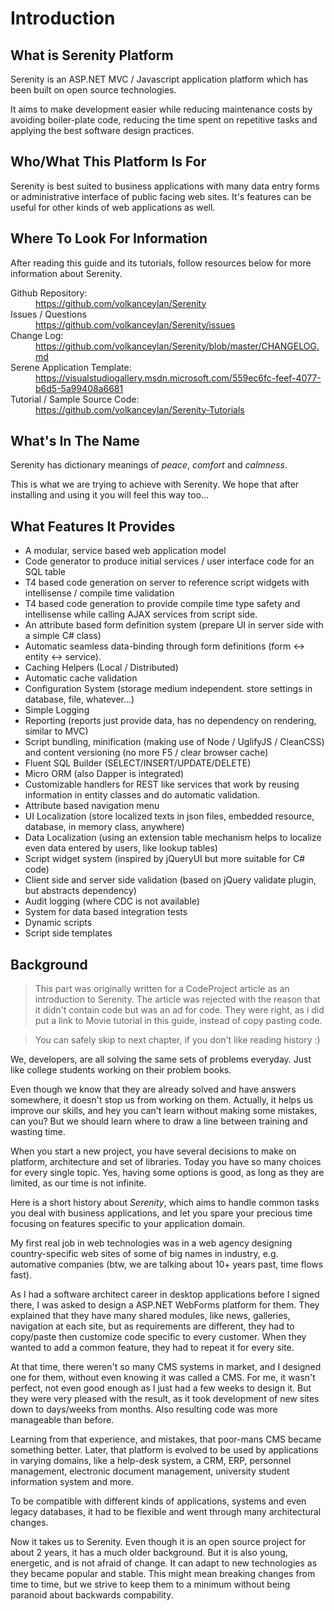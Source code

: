 # Introduction

## What is Serenity Platform

Serenity is an ASP.NET MVC / Javascript application platform which has been built on open source technologies.

It aims to make development easier while reducing maintenance costs by avoiding boiler-plate code, reducing the time spent on repetitive tasks and applying the best software design practices.


## Who/What This Platform Is For

Serenity is best suited to business applications with many data entry forms or administrative interface of public facing web sites. It's features can be useful for other kinds of web applications as well.


## Where To Look For Information

After reading this guide and its tutorials, follow resources below for more information about Serenity.

<dl>

  <dt>Github Repository:</dt>
  <dd><a href='https://github.com/volkanceylan/Serenity'>https://github.com/volkanceylan/Serenity</a></dd>

  <dt>Issues / Questions</dt>
  <dd><a href='https://github.com/volkanceylan/Serenity/issues'>https://github.com/volkanceylan/Serenity/issues</a></dd>
  
  <dt>Change Log:</dt>
  <dd><a href='https://github.com/volkanceylan/Serenity/blob/master/CHANGELOG.md'>https://github.com/volkanceylan/Serenity/blob/master/CHANGELOG.md</a></dd>

  <dt>Serene Application Template:</dt>
  <dd><a href='https://visualstudiogallery.msdn.microsoft.com/559ec6fc-feef-4077-b6d5-5a99408a6681'>https://visualstudiogallery.msdn.microsoft.com/559ec6fc-feef-4077-b6d5-5a99408a6681</a></dd>

  <dt>Tutorial / Sample Source Code:</dt>
  <dd><a href='https://github.com/volkanceylan/Serenity-Tutorials'>https://github.com/volkanceylan/Serenity-Tutorials</a></dd>


</dl>


## What's In The Name

Serenity has dictionary meanings of *peace*, *comfort* and *calmness*.

This is what we are trying to achieve with Serenity. We hope that after installing and using it you will feel this way too...

## What Features It Provides

* A modular, service based web application model
* Code generator to produce initial services / user interface code for an SQL table
* T4 based code generation on server to reference script widgets with intellisense / compile time validation
* T4 based code generation to provide compile time type safety and intellisense while calling AJAX services from script side.
* An attribute based form definition system (prepare UI in server side with a simple C# class)
* Automatic seamless data-binding through form definitions (form <-> entity <-> service).
* Caching Helpers (Local / Distributed)
* Automatic cache validation
* Configuration System (storage medium independent. store settings in database, file, whatever...)
* Simple Logging
* Reporting (reports just provide data, has no dependency on rendering, similar to MVC)
* Script bundling, minification (making use of Node / UglifyJS / CleanCSS) and content versioning (no more F5 / clear browser cache)
* Fluent SQL Builder (SELECT/INSERT/UPDATE/DELETE)
* Micro ORM (also Dapper is integrated)
* Customizable handlers for REST like services that work by reusing information in entity classes and do automatic validation.
* Attribute based navigation menu
* UI Localization (store localized texts in json files, embedded resource, database, in memory class, anywhere)
* Data Localization (using an extension table mechanism helps to localize even data entered by users,  like lookup tables)
* Script widget system (inspired by jQueryUI but more suitable for C# code)
* Client side and server side validation (based on jQuery validate plugin, but abstracts dependency)
* Audit logging (where CDC is not available)
* System for data based integration tests
* Dynamic scripts
* Script side templates

## Background

> This part was originally written for a CodeProject article as an introduction to Serenity. The article was rejected with the reason that it didn't contain code but was an ad for code. They were right, as i did put a link to Movie tutorial in this guide, instead of copy pasting code. 

> You can safely skip to next chapter, if you don't like reading history :)

We, developers, are all solving the same sets of problems everyday. Just like college students working on their problem books.

Even though we know that they are already solved and have answers somewhere, it doesn't stop us from working on them. Actually, it helps us improve our skills, and hey you can't learn without making some mistakes, can you? But we should learn where to draw a line between training and wasting time.

When you start a new project, you have several decisions to make on platform, architecture and set of libraries. Today you have so many choices for every single topic. Yes, having some options is good, as long as they are limited, as our time is not infinite. 

Here is a short history about *Serenity*, which aims to handle common tasks you deal with business applications, and let you spare your precious time focusing on features specific to your application domain.

My first real job in web technologies was in a web agency designing country-specific web sites of some of big names in industry, e.g. automative companies (btw, we are talking about 10+ years past, time flows fast).

As I had a software architect career in desktop applications before I signed there, I was asked to design a ASP.NET WebForms platform for them. They explained that they have many shared modules, like news, galleries, navigation at each site, but as requirements are different, they had to copy/paste then customize code specific to every customer. When they wanted to add a common feature, they had to repeat it for every site.

At that time, there weren't so many CMS systems in market, and I designed one for them, without even knowing it was called a CMS. For me, it wasn't perfect, not even good enough as I just had a few weeks to design it. But they were very pleased with the result, as it took development of new sites down to days/weeks from months. Also resulting code was more manageable than before.

Learning from that experience, and mistakes, that poor-mans CMS became something better. Later, that platform is evolved to be used by applications in varying domains, like a help-desk system, a CRM, ERP, personnel management, electronic document management, university student information system and more.

To be compatible with different kinds of applications, systems and even legacy databases, it had to be flexible and went through many architectural changes.

Now it takes us to Serenity. Even though it is an open source project for about 2 years, it has a much older background. But it is also young, energetic, and is not afraid of change. It can adapt to new technologies as they became popular and stable. This might mean breaking changes from time to time, but we strive to keep them to a minimum without being paranoid about backwards compability.

